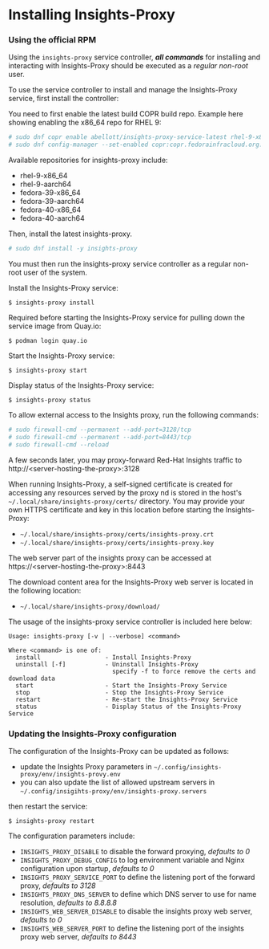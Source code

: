 # Installing Insights-Proxy

### Using the official RPM

Using the `insights-proxy` service controller, ***all commands*** for installing and interacting with Insights-Proxy should be executed as a *regular non-root* user. 

To use the service controller to install and manage the Insights-Proxy service, first install the controller:

You need to first enable the latest build COPR build repo. Example here showing enabling the x86_64 repo for RHEL 9:

```sh
# sudo dnf copr enable abellott/insights-proxy-service-latest rhel-9-x86_64
# sudo dnf config-manager --set-enabled copr:copr.fedorainfracloud.org:abellott:insights-proxy-service-latest
```

Available repositories for insights-proxy include:

- rhel-9-x86_64
- rhel-9-aarch64
- fedora-39-x86_64
- fedora-39-aarch64
- fedora-40-x86_64
- fedora-40-aarch64


Then, install the latest insights-proxy.

```sh
# sudo dnf install -y insights-proxy
```

You must then run the insights-proxy service controller as a regular non-root user of the system.

Install the Insights-Proxy service:

```
$ insights-proxy install
```

Required before starting the Insights-Proxy service for pulling down the
service image from Quay.io:

```
$ podman login quay.io  
```


Start the Insights-Proxy service:
```
$ insights-proxy start
```

Display status of the Insights-Proxy service:
```
$ insights-proxy status
```

To allow external access to the Insights proxy, run the following commands:

```sh
# sudo firewall-cmd --permanent --add-port=3128/tcp 
# sudo firewall-cmd --permanent --add-port=8443/tcp
# sudo firewall-cmd --reload
```

A few seconds later, you may proxy-forward Red-Hat Insights traffic to http://\<server-hosting-the-proxy\>:3128

When running Insights-Proxy, a self-signed certificate is created for accessing any resources served by the proxy 
nd is stored in the host's `~/.local/share/insights-proxy/certs/` directory. You may provide your own
HTTPS certificate and key in this location before starting the Insights-Proxy:

- `~/.local/share/insights-proxy/certs/insights-proxy.crt`
- `~/.local/share/insights-proxy/certs/insights-proxy.key`

The web server part of the insights proxy can be accessed at https://\<server-hosting-the-proxy\>:8443

The download content area for the Insights-Proxy web server is located in the following location:

- `~/.local/share/insights-proxy/download/`

The usage of the insights-proxy service controller is included here below:

```
Usage: insights-proxy [-v | --verbose] <command>

Where <command> is one of:
  install                  - Install Insights-Proxy
  uninstall [-f]           - Uninstall Insights-Proxy
                             specify -f to force remove the certs and download data
  start                    - Start the Insights-Proxy Service
  stop                     - Stop the Insights-Proxy Service
  restart                  - Re-start the Insights-Proxy Service
  status                   - Display Status of the Insights-Proxy Service
```

### Updating the Insights-Proxy configuration

The configuration of the Insights-Proxy can be updated as follows:

- update the Insights Proxy parameters in `~/.config/insights-proxy/env/insights-provy.env` 
- you can also update the list of allowed upstream servers in `~/.config/insigihts-proxy/env/insights-proxy.servers`

then restart the service:

```
$ insights-proxy restart
```

The configuration parameters include:

- `INSIGHTS_PROXY_DISABLE` to disable the forward proxying, _defaults to 0_
- `INSIGHTS_PROXY_DEBUG_CONFIG` to log environment variable and Nginx configuration upon startup, _defaults to 0_
- `INSIGHTS_PROXY_SERVICE_PORT` to define the listening port of the forward proxy, _defaults to 3128_
- `INSIGHTS_PROXY_DNS_SERVER` to define which DNS server to use for name resolution, _defaults to 8.8.8.8_
- `INSIGHTS_WEB_SERVER_DISABLE` to disable the insights proxy web server, _defaults to 0_
- `INSIGHTS_WEB_SERVER_PORT` to define the listening port of the insights proxy web server, _defaults to 8443_




